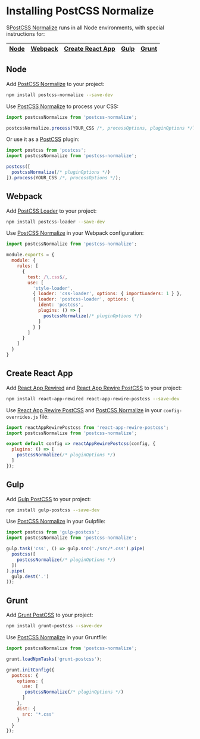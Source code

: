 # Installing PostCSS Normalize

$[PostCSS Normalize] runs in all Node environments, with special instructions for:

| [Node](#node) | [Webpack](#webpack) | [Create React App](#create-react-app) | [Gulp](#gulp) | [Grunt](#grunt) |
| --- | --- | --- | --- | --- |

## Node

Add [PostCSS Normalize] to your project:

```bash
npm install postcss-normalize --save-dev
```

Use [PostCSS Normalize] to process your CSS:

```js
import postcssNormalize from 'postcss-normalize';

postcssNormalize.process(YOUR_CSS /*, processOptions, pluginOptions */);
```

Or use it as a [PostCSS] plugin:

```js
import postcss from 'postcss';
import postcssNormalize from 'postcss-normalize';

postcss([
  postcssNormalize(/* pluginOptions */)
]).process(YOUR_CSS /*, processOptions */);
```

## Webpack

Add [PostCSS Loader] to your project:

```bash
npm install postcss-loader --save-dev
```

Use [PostCSS Normalize] in your Webpack configuration:

```js
import postcssNormalize from 'postcss-normalize';

module.exports = {
  module: {
    rules: [
      {
        test: /\.css$/,
        use: [
          'style-loader',
          { loader: 'css-loader', options: { importLoaders: 1 } },
          { loader: 'postcss-loader', options: {
            ident: 'postcss',
            plugins: () => [
              postcssNormalize(/* pluginOptions */)
            ]
          } }
        ]
      }
    ]
  }
}
```

## Create React App

Add [React App Rewired] and [React App Rewire PostCSS] to your project:

```bash
npm install react-app-rewired react-app-rewire-postcss --save-dev
```

Use [React App Rewire PostCSS] and [PostCSS Normalize] in your
`config-overrides.js` file:

```js
import reactAppRewirePostcss from 'react-app-rewire-postcss';
import postcssNormalize from 'postcss-normalize';

export default config => reactAppRewirePostcss(config, {
  plugins: () => [
    postcssNormalize(/* pluginOptions */)
  ]
});
```

## Gulp

Add [Gulp PostCSS] to your project:

```bash
npm install gulp-postcss --save-dev
```

Use [PostCSS Normalize] in your Gulpfile:

```js
import postcss from 'gulp-postcss';
import postcssNormalize from 'postcss-normalize';

gulp.task('css', () => gulp.src('./src/*.css').pipe(
  postcss([
    postcssNormalize(/* pluginOptions */)
  ])
).pipe(
  gulp.dest('.')
));
```

## Grunt

Add [Grunt PostCSS] to your project:

```bash
npm install grunt-postcss --save-dev
```

Use [PostCSS Normalize] in your Gruntfile:

```js
import postcssNormalize from 'postcss-normalize';

grunt.loadNpmTasks('grunt-postcss');

grunt.initConfig({
  postcss: {
    options: {
      use: [
       postcssNormalize(/* pluginOptions */)
      ]
    },
    dist: {
      src: '*.css'
    }
  }
});
```

[Gulp PostCSS]: https://github.com/postcss/gulp-postcss
[Grunt PostCSS]: https://github.com/nDmitry/grunt-postcss
[PostCSS]: https://github.com/postcss/postcss
[PostCSS Loader]: https://github.com/postcss/postcss-loader
[PostCSS Normalize]: https://github.com/jonathantneal/postcss-normalize
[React App Rewire PostCSS]: https://github.com/csstools/react-app-rewire-postcss
[React App Rewired]: https://github.com/timarney/react-app-rewired
